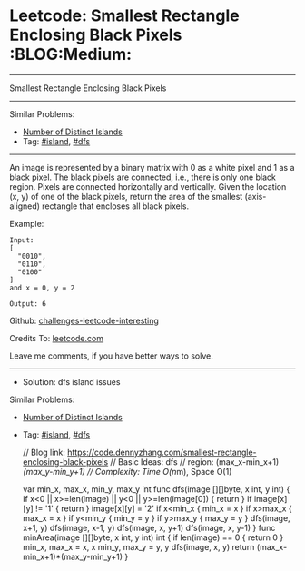 # Leetcode: Smallest Rectangle Enclosing Black Pixels     :BLOG:Medium:


---

Smallest Rectangle Enclosing Black Pixels  

---

Similar Problems:  
-   [Number of Distinct Islands](https://code.dennyzhang.com/number-of-distinct-islands)
-   Tag: [#island](https://code.dennyzhang.com/tag/island), [#dfs](https://code.dennyzhang.com/tag/dfs)

---

An image is represented by a binary matrix with 0 as a white pixel and 1 as a black pixel. The black pixels are connected, i.e., there is only one black region. Pixels are connected horizontally and vertically. Given the location (x, y) of one of the black pixels, return the area of the smallest (axis-aligned) rectangle that encloses all black pixels.  

Example:  

    Input:
    [
      "0010",
      "0110",
      "0100"
    ]
    and x = 0, y = 2
    
    Output: 6

Github: [challenges-leetcode-interesting](https://github.com/DennyZhang/challenges-leetcode-interesting/tree/master/smallest-rectangle-enclosing-black-pixels)  

Credits To: [leetcode.com](https://leetcode.com/problems/smallest-rectangle-enclosing-black-pixels/description/)  

Leave me comments, if you have better ways to solve.  

---

-   Solution: dfs island issues

Similar Problems:  
-   [Number of Distinct Islands](https://code.dennyzhang.com/number-of-distinct-islands)
-   Tag: [#island](https://code.dennyzhang.com/tag/island), [#dfs](https://code.dennyzhang.com/tag/dfs)

    // Blog link: https://code.dennyzhang.com/smallest-rectangle-enclosing-black-pixels
    // Basic Ideas: dfs
    //  region: (max_x-min_x+1)*(max_y-min_y+1)
    // Complexity: Time O(n*m), Space O(1)
    
    var min_x, max_x, min_y, max_y int
    func dfs(image [][]byte, x int, y int) {
        if x<0 || x>=len(image) || y<0 || y>=len(image[0]) { return }
        if image[x][y] != '1' { return }
        image[x][y] = '2'
        if x<min_x { min_x = x }
        if x>max_x { max_x = x }
        if y<min_y { min_y = y }
        if y>max_y { max_y = y }
        dfs(image, x+1, y)
        dfs(image, x-1, y)
        dfs(image, x, y+1)
        dfs(image, x, y-1)
    }
    func minArea(image [][]byte, x int, y int) int {
        if len(image) == 0 { return 0 }
        min_x, max_x = x, x
        min_y, max_y = y, y
        dfs(image, x, y)
        return (max_x-min_x+1)*(max_y-min_y+1)
    }